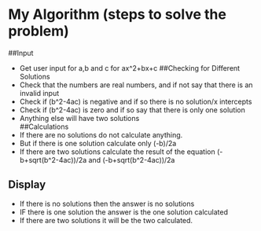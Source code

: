 # My Algorithm (steps to solve the problem)
##Input
- Get user input for a,b and c for ax^2+bx+c 
##Checking for Different Solutions
- Check that the numbers are real numbers, and if not say that there is an invalid input
- Check if (b^2-4ac) is negative and if so there is no solution/x intercepts
- Check if (b^2-4ac) is zero and if so say that there is only one solution  
- Anything else will have two solutions  
##Calculations
- If there are no solutions do not calculate anything.
- But if there is one solution calculate only (-b)/2a
- If there are two solutions calculate the result of the equation (-b+sqrt(b^2-4ac))/2a and (-b+sqrt(b^2-4ac))/2a 
## Display 
- If there is no solutions then the answer is no solutions
- IF there is one solution the answer is the one solution calculated
- If there are two solutions it will be the two calculated.